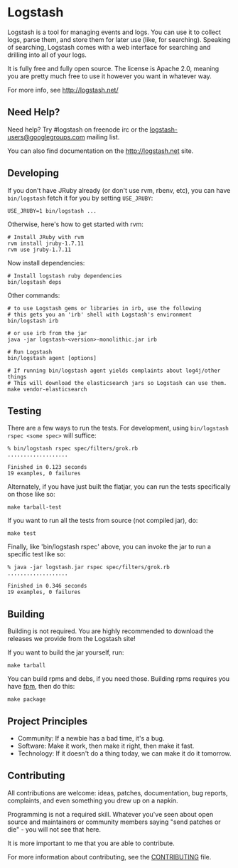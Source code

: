 # Logstash

Logstash is a tool for managing events and logs. You can use it to collect
logs, parse them, and store them for later use (like, for searching). Speaking
of searching, Logstash comes with a web interface for searching and drilling
into all of your logs.

It is fully free and fully open source. The license is Apache 2.0, meaning you
are pretty much free to use it however you want in whatever way.

For more info, see <http://logstash.net/>

## Need Help?

Need help? Try #logstash on freenode irc or the logstash-users@googlegroups.com
mailing list.

You can also find documentation on the <http://logstash.net> site.

## Developing

If you don't have JRuby already (or don't use rvm, rbenv, etc), you can have `bin/logstash` fetch it for you by setting `USE_JRUBY`:

    USE_JRUBY=1 bin/logstash ...

Otherwise, here's how to get started with rvm: 

    # Install JRuby with rvm
    rvm install jruby-1.7.11
    rvm use jruby-1.7.11

Now install dependencies:

    # Install logstash ruby dependencies
    bin/logstash deps

Other commands:

    # to use Logstash gems or libraries in irb, use the following
    # this gets you an 'irb' shell with Logstash's environment
    bin/logstash irb

    # or use irb from the jar
    java -jar logstash-<version>-monolithic.jar irb

    # Run Logstash
    bin/logstash agent [options]
    
    # If running bin/logstash agent yields complaints about log4j/other things
    # This will download the elasticsearch jars so Logstash can use them.
    make vendor-elasticsearch

## Testing

There are a few ways to run the tests. For development, using `bin/logstash
rspec <some spec>` will suffice:

    % bin/logstash rspec spec/filters/grok.rb 
    ...................

    Finished in 0.123 seconds
    19 examples, 0 failures

Alternately, if you have just built the flatjar, you can run the tests
specifically on those like so:

    make tarball-test

If you want to run all the tests from source (not compiled jar), do:

    make test

Finally, like 'bin/logstash rspec' above, you can invoke the jar to run a
specific test like so:

    % java -jar logstash.jar rspec spec/filters/grok.rb
    ...................

    Finished in 0.346 seconds
    19 examples, 0 failures

## Building

Building is not required. You are highly recommended to download the releases
we provide from the Logstash site!

If you want to build the jar yourself, run:

    make tarball

You can build rpms and debs, if you need those. Building rpms requires you have [fpm](https://github.com/jordansissel/fpm), then do this:

    make package

## Project Principles

* Community: If a newbie has a bad time, it's a bug.
* Software: Make it work, then make it right, then make it fast.
* Technology: If it doesn't do a thing today, we can make it do it tomorrow.

## Contributing

All contributions are welcome: ideas, patches, documentation, bug reports,
complaints, and even something you drew up on a napkin.

Programming is not a required skill. Whatever you've seen about open source and
maintainers or community members  saying "send patches or die" - you will not
see that here.

It is more important to me that you are able to contribute.

For more information about contributing, see the
[CONTRIBUTING](CONTRIBUTING.md) file.
